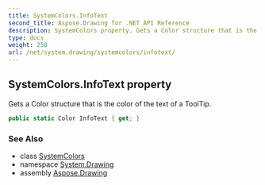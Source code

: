 ```yaml
---
title: SystemColors.InfoText
second_title: Aspose.Drawing for .NET API Reference
description: SystemColors property. Gets a Color structure that is the color of the text of a ToolTip
type: docs
weight: 250
url: /net/system.drawing/systemcolors/infotext/
---
```

## SystemColors.InfoText property

Gets a Color structure that is the color of the text of a ToolTip.

```csharp
public static Color InfoText { get; }
```

### See Also

* class [SystemColors](../)
* namespace [System.Drawing](../../systemcolors/)
* assembly [Aspose.Drawing](../../../)


